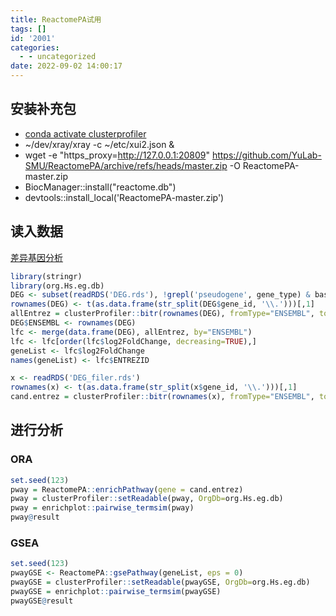 ```yaml
---
title: ReactomePA试用
tags: []
id: '2001'
categories:
  - - uncategorized
date: 2022-09-02 14:00:17
---
```


## 安装补充包

*   [conda activate clusterprofiler](https://occdn.limour.top/2275.html)
*   ~/dev/xray/xray -c ~/etc/xui2.json &
*   wget -e "https\_proxy=http://127.0.0.1:20809" https://github.com/YuLab-SMU/ReactomePA/archive/refs/heads/master.zip -O ReactomePA-master.zip
*   BiocManager::install("reactome.db")
*   devtools::install\_local('ReactomePA-master.zip')

## 读入数据

[差异基因分析](https://occdn.limour.top/2132.html)

```R
library(stringr)
library(org.Hs.eg.db)
DEG <- subset(readRDS('DEG.rds'), !grepl('pseudogene', gene_type) & baseMean > quantile(baseMean)['25%'] & padj < 0.05)
rownames(DEG) <- t(as.data.frame(str_split(DEG$gene_id, '\\.')))[,1]
allEntrez = clusterProfiler::bitr(rownames(DEG), fromType="ENSEMBL", toType="ENTREZID", OrgDb=org.Hs.eg.db)
DEG$ENSEMBL <- rownames(DEG)
lfc <- merge(data.frame(DEG), allEntrez, by="ENSEMBL")
lfc <- lfc[order(lfc$log2FoldChange, decreasing=TRUE),]
geneList <- lfc$log2FoldChange
names(geneList) <- lfc$ENTREZID
```

```R
x <- readRDS('DEG_filer.rds')
rownames(x) <- t(as.data.frame(str_split(x$gene_id, '\\.')))[,1]
cand.entrez = clusterProfiler::bitr(rownames(x), fromType="ENSEMBL", toType="ENTREZID", OrgDb=org.Hs.eg.db)$ENTREZID
```

## 进行分析

### ORA

```R
set.seed(123)
pway = ReactomePA::enrichPathway(gene = cand.entrez)
pway = clusterProfiler::setReadable(pway, OrgDb=org.Hs.eg.db)
pway = enrichplot::pairwise_termsim(pway)
pway@result
```

### GSEA

```R
set.seed(123)
pwayGSE <- ReactomePA::gsePathway(geneList, eps = 0)
pwayGSE = clusterProfiler::setReadable(pwayGSE, OrgDb=org.Hs.eg.db)
pwayGSE = enrichplot::pairwise_termsim(pwayGSE)
pwayGSE@result
```
